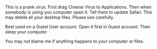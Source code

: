 
This is a prank virus. First drag Cheese Virus to Applications. Then when somebody is using you computer open it. Tell them to update Safari. This may delete all your desktop files. Please use carefully.



Best used on a Guest User account. Open it first in Guest account. Then sleep your computer.




You may not blame me if anything happens to your computer or files.
